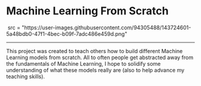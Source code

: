 # Machine Learning From Scratch
<img align="center">
  src = "https://user-images.githubusercontent.com/94305488/143724601-5a48bdb0-47f1-4bec-b09f-7adc486e459d.png"
</img>

---
This project was created to teach others how to build different Machine Learning models from scratch. All to often people get abstracted away from the fundamentals of Machine Learning, 
  I hope to solidify some understanding of what these models really are (also to help advance my teaching skills).

